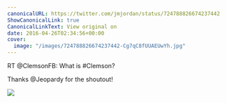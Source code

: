 ```yaml
---
canonicalURL: https://twitter.com/jmjordan/status/724788826674237442
ShowCanonicalLink: true
CanonicalLinkText: View original on
date: 2016-04-26T02:34:56+00:00
cover:
  image: "/images/724788826674237442-Cg7qC8fUUAEUwYh.jpg"
---
```

RT @ClemsonFB: What is #Clemson? 

Thanks @Jeopardy for the shoutout!

![](/images/724788826674237442-Cg7qC8fUUAEUwYh.jpg)